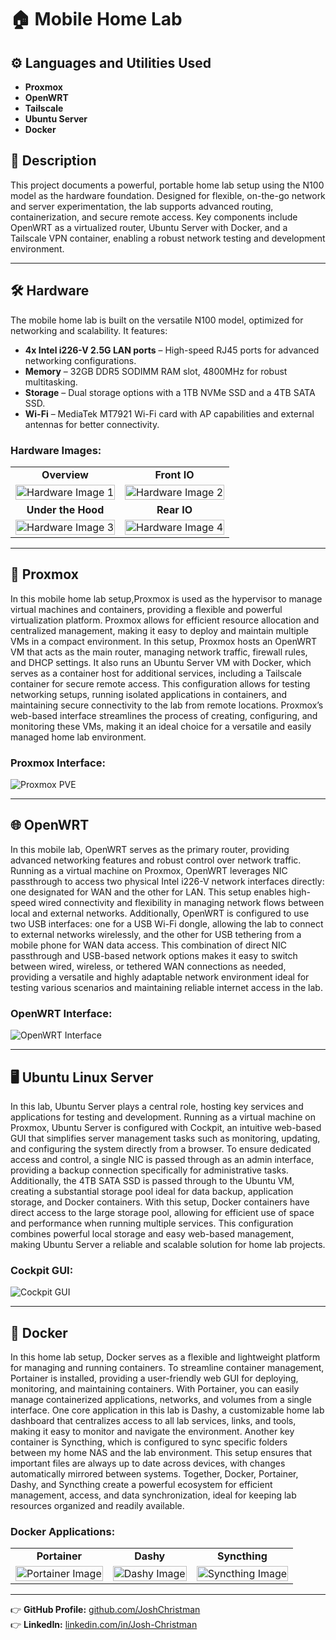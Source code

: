 # 🏠 Mobile Home Lab

## ⚙️ Languages and Utilities Used

- **Proxmox** 
- **OpenWRT**
- **Tailscale**
- **Ubuntu Server** 
- **Docker**

## 📄 Description
This project documents a powerful, portable home lab setup using the N100 model as the hardware foundation. Designed for flexible, on-the-go network and server experimentation, the lab supports advanced routing, containerization, and secure remote access. Key components include OpenWRT as a virtualized router, Ubuntu Server with Docker, and a Tailscale VPN container, enabling a robust network testing and development environment.

---

## 🛠️ Hardware
The mobile home lab is built on the versatile N100 model, optimized for networking and scalability. It features:
- **4x Intel i226-V 2.5G LAN ports** – High-speed RJ45 ports for advanced networking configurations.
- **Memory** – 32GB DDR5 SODIMM RAM slot, 4800MHz for robust multitasking.
- **Storage** – Dual storage options with a 1TB NVMe SSD and a 4TB SATA SSD.
- **Wi-Fi** – MediaTek MT7921 Wi-Fi card with AP capabilities and external antennas for better connectivity.

### Hardware Images:
<table>
  <tr>
    <td align="center"><b>Overview</b></td>
    <td align="center"><b>Front IO</b></td>
  </tr>
  <tr>
    <td><img src="https://i.imgur.com/6hCOKgo.jpeg" height="100%" width="100%" alt="Hardware Image 1"/></td>
    <td><img src="https://i.imgur.com/kfeP5xF.jpeg" height="100%" width="100%" alt="Hardware Image 2"/></td>
  </tr>
  <tr>
    <td align="center"><b>Under the Hood</b></td>
    <td align="center"><b>Rear IO</b></td>
  </tr>
  <tr>
    <td><img src="https://i.imgur.com/v5AMrhK.jpeg" height="100%" width="100%" alt="Hardware Image 3"/></td>
    <td><img src="https://i.imgur.com/Y8ujKhB.jpeg" height="100%" width="100%" alt="Hardware Image 4"/></td>
  </tr>
</table>

---

## 🔧 Proxmox
In this mobile home lab setup,Proxmox is used as the hypervisor to manage virtual machines and containers, providing a flexible and powerful virtualization platform. Proxmox allows for efficient resource allocation and centralized management, making it easy to deploy and maintain multiple VMs in a compact environment. In this setup, Proxmox hosts an OpenWRT VM that acts as the main router, managing network traffic, firewall rules, and DHCP settings. It also runs an Ubuntu Server VM with Docker, which serves as a container host for additional services, including a Tailscale container for secure remote access. This configuration allows for testing networking setups, running isolated applications in containers, and maintaining secure connectivity to the lab from remote locations. Proxmox’s web-based interface streamlines the process of creating, configuring, and monitoring these VMs, making it an ideal choice for a versatile and easily managed home lab environment.

### Proxmox Interface:
![Proxmox PVE](https://i.imgur.com/GXnL70l.png)

---

## 🌐 OpenWRT
In this mobile lab, OpenWRT serves as the primary router, providing advanced networking features and robust control over network traffic. Running as a virtual machine on Proxmox, OpenWRT leverages NIC passthrough to access two physical Intel i226-V network interfaces directly: one designated for WAN and the other for LAN. This setup enables high-speed wired connectivity and flexibility in managing network flows between local and external networks. Additionally, OpenWRT is configured to use two USB interfaces: one for a USB Wi-Fi dongle, allowing the lab to connect to external networks wirelessly, and the other for USB tethering from a mobile phone for WAN data access. This combination of direct NIC passthrough and USB-based network options makes it easy to switch between wired, wireless, or tethered WAN connections as needed, providing a versatile and highly adaptable network environment ideal for testing various scenarios and maintaining reliable internet access in the lab.

### OpenWRT Interface:
![OpenWRT Interface](https://i.imgur.com/W9hoXpS.png)

---

## 🖥️ Ubuntu Linux Server
In this lab, Ubuntu Server plays a central role, hosting key services and applications for testing and development. Running as a virtual machine on Proxmox, Ubuntu Server is configured with Cockpit, an intuitive web-based GUI that simplifies server management tasks such as monitoring, updating, and configuring the system directly from a browser. To ensure dedicated access and control, a single NIC is passed through as an admin interface, providing a backup connection specifically for administrative tasks. Additionally, the 4TB SATA SSD is passed through to the Ubuntu VM, creating a substantial storage pool ideal for data backup, application storage, and Docker containers. With this setup, Docker containers have direct access to the large storage pool, allowing for efficient use of space and performance when running multiple services. This configuration combines powerful local storage and easy web-based management, making Ubuntu Server a reliable and scalable solution for home lab projects.

### Cockpit GUI:
![Cockpit GUI](https://i.imgur.com/P5Hr9ZB.png)

---

## 🐳 Docker
In this home lab setup, Docker serves as a flexible and lightweight platform for managing and running containers. To streamline container management, Portainer is installed, providing a user-friendly web GUI for deploying, monitoring, and maintaining containers. With Portainer, you can easily manage containerized applications, networks, and volumes from a single interface. One core application in this lab is Dashy, a customizable home lab dashboard that centralizes access to all lab services, links, and tools, making it easy to monitor and navigate the environment. Another key container is Syncthing, which is configured to sync specific folders between my home NAS and the lab environment. This setup ensures that important files are always up to date across devices, with changes automatically mirrored between systems. Together, Docker, Portainer, Dashy, and Syncthing create a powerful ecosystem for efficient management, access, and data synchronization, ideal for keeping lab resources organized and readily available.

### Docker Applications:
<table>
  <tr>
    <td align="center"><b>Portainer</b></td>
    <td align="center"><b>Dashy</b></td>
    <td align="center"><b>Syncthing</b></td>
  </tr>
  <tr>
    <td><img src="https://i.imgur.com/rGdCI5a.png" height="100%" width="100%" alt="Portainer Image"/></td>
    <td><img src="https://i.imgur.com/1gnL5oa.png" height="100%" width="100%" alt="Dashy Image"/></td>
    <td><img src="https://i.imgur.com/awiaLmi.png" height="100%" width="100%" alt="Syncthing Image"/></td>
  </tr>
</table>

---

👉 **GitHub Profile:** [github.com/JoshChristman](https://github.com/JoshChristman)  
👉 **LinkedIn:** [linkedin.com/in/Josh-Christman](https://www.linkedin.com/in/Josh-Christman)

